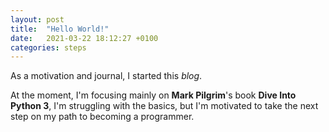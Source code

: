 ```yaml
---
layout: post
title:  "Hello World!"
date:   2021-03-22 18:12:27 +0100
categories: steps
---
```

As a motivation and journal, I started this *blog*.

At the moment, I'm focusing mainly on **Mark Pilgrim**'s book **Dive Into Python 3**, I'm struggling with the basics, but I'm motivated to take the next step on my path to becoming a programmer.

